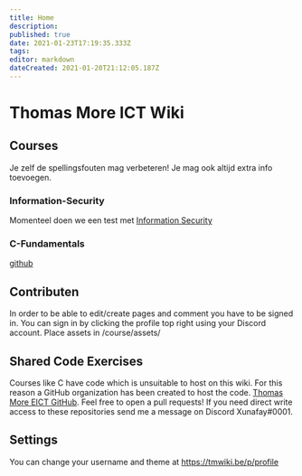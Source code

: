 ```yaml
---
title: Home
description: 
published: true
date: 2021-01-23T17:19:35.333Z
tags: 
editor: markdown
dateCreated: 2021-01-20T21:12:05.187Z
---
```


# Thomas More ICT Wiki

## Courses
Je zelf de spellingsfouten mag verbeteren!
Je mag ook altijd extra info toevoegen.

### Information-Security
Momenteel doen we een test met [Information Security](/Information_Security)

### C-Fundamentals
[github](https://github.com/tm-eict/C-Fundamentals)

## Contributen

In order to be able to edit/create pages and comment you have to be signed in.
You can sign in by clicking the profile top right using your Discord account.
Place assets in /course/assets/

## Shared Code Exercises
Courses like C have code which is unsuitable to host on this wiki. For this reason a GitHub organization has been created to host the code. [Thomas More EICT GitHub](https://github.com/tm-eict). Feel free to open a pull requests! If you need direct write access to these repositories send me a message on Discord Xunafay#0001.

## Settings
You can change your username and theme at https://tmwiki.be/p/profile